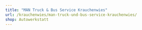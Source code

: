 ```yaml
---
title: "MAN Truck & Bus Service Krauchenwies"
url: /krauchenwies/man-truck-und-bus-service-krauchenwies/
shop: Autowerkstatt
---
```

